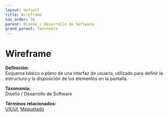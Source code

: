 ```yaml
---
layout: default
title: Wireframe
nav_order: 36
parent: Diseño / Desarrollo de Software
grand_parent: Taxonomía
---
```


# Wireframe

**Definición:**  
Esquema básico o plano de una interfaz de usuario, utilizado para definir la estructura y la disposición de los elementos en la pantalla.

**Taxonomía:**  
Diseño / Desarrollo de Software

**Términos relacionados:**  
[UX/UI](https://maleniski.github.io/diccionario-angl-tec-mx/docs/taxonomia/diseño--/--desarrollo--de--software/uxui.html), [Maquetado](https://maleniski.github.io/diccionario-angl-tec-mx/docs/taxonomia/diseño--/--desarrollo--de--software/maquetado.html)
